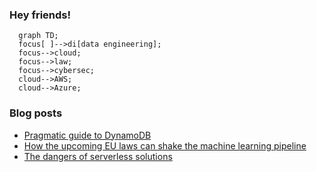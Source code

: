 ### Hey friends!

```mermaid
  graph TD;
  focus[ ]-->di[data engineering];
  focus-->cloud;
  focus-->law;
  focus-->cybersec;
  cloud-->AWS;
  cloud-->Azure;
```

### Blog posts
<!-- BLOG-POST-LIST:START -->
- [Pragmatic guide to DynamoDB](https://tomaszhamerla.com/blog/pragmatic-guide-to-dynamodb/)
- [How the upcoming EU laws can shake the machine learning pipeline](https://tomaszhamerla.com/blog/post-gdpr-ml-pipeline/)
- [The dangers of serverless solutions](https://tomaszhamerla.com/blog/dangers-of-serverless/)
<!-- BLOG-POST-LIST:END -->
